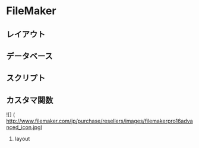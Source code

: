 # FileMaker

## レイアウト
## データベース
## スクリプト
## カスタマ関数

![] ( http://www.filemaker.com/jp/purchase/resellers/images/filemakerpro16advanced_icon.jpg)

1. layout
